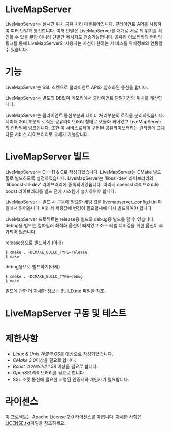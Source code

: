 
LiveMapServer
=======

LiveMapServer는 실시간 위치 공유 처리 미들웨어입니다. 클라이언트 API를
사용하여 여러 단말과 통신합니다. 여러 단말은 LiveMapServer를 매개로 서로
의 위치를 확인할 수 있을 뿐만 아니라 단말간 메시지도 전송가능합니다. 공유라
이브러리의 런타임 링크를 통해 LiveMapServer의 사용자는 자신이 원하는 서
비스를 위치정보와 연동할 수 있습니다.


기능
========

LiveMapServer는 SSL 소켓으로 클라이언트 API와 암호화된 통신을 합니다.

LiveMapServer는 별도의 DB없이 메모리에서 클라이언트 단말기간의 위치를 계산합니다.

LiveMapServer는 클라이언트 통신부분과 데이터 처리부분의 로직을 분리하였습니다. 데이터 처리
부분의 로직은 공유라이브러리 형태로 모듈화 되어있고 LiveMapServer의 런타임에 링크됩니다.
또한 이 서비스로직이 구현된 공유라이브러리는 런타임에 교체 다른 서비스 라이브러리로 교체가
가능합니다.


LiveMapServer 빌드
======================

LiveMapServer는 C++11 & C로 작성되었습니다. LiveMapServer는 CMake 빌드툴로 빌드하도록 설정하였습니다.
LiveMapServer는 'libssl-dev' 라이브러리와  'libboost-all-dev' 라이브러리에 종속되어있습니다. 따라서 openssl
라이브러리와 boost 라이브러리를 빌드 전에 시스템에 설치하여야 합니다.

LiveMapServer는 빌드 시 구동에 필요한 세팅 값을 livemapserver_config.h.in 파일에서 읽어옵니다. 따라서 세팅값에
변경이 필요할시에 다시 빌드하여야 합니다.

LiveMapServer 프로젝트는 release용 빌드와 debug용 빌드를 할 수 있습니다. debug용 빌드는 컴파일러 최적화 옵션이
빠져있고 소스 레벨 디버깅을 위한 옵션이 추가되어 있습니다.

release용으로 빌드하기 (아래)

    $ cmake . -DCMAKE_BUILD_TYPE=release
    $ make

debug용으로 빌드하기(아래)

    $ cmake . -DCMAKE_BUILD_TYPE=debug
    $ make

빌드에 관한 더 자세한 정보는
[BUILD.md](https://github.com/interruping/livemap-server/blob/Develop/BUILD.md) 파일을 참조.

LiveMapServer 구동 및 테스트
======================



제한사항
===========
- *Linux & Unix 계열의 OS*를 대상으로 작성되었습니다.
- *CMake 3.0*이상을 필요로 합니다.
- *Boost 라이브러리 1.58* 이상을 필요로 합니다.
- *OpenSSL*라이브러리를 필요로 합니다.
- SSL 소켓 통신에 필요한 서명된 인증서와 개인키가 필요합니다.


라이센스
=======
이 프로젝트는 Apache License 2.0 라이센스를 따릅니다. 자세한 사항은 [LICENSE.txt](https://github.com/interruping/livemap-server/blob/Develop/LICENSE)파일을 참조하세요.
